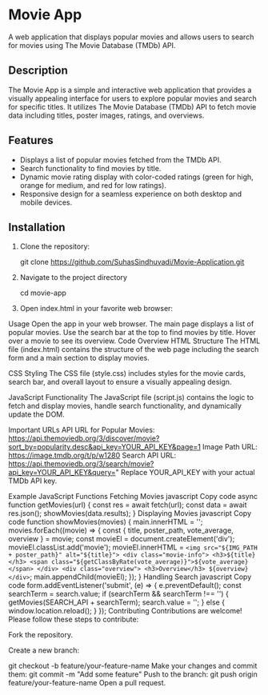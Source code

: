 # Movie App

A web application that displays popular movies and allows users to search for movies using The Movie Database (TMDb) API.

## Description

The Movie App is a simple and interactive web application that provides a visually appealing interface for users to explore popular movies and search for specific titles. It utilizes The Movie Database (TMDb) API to fetch movie data including titles, poster images, ratings, and overviews.

## Features

- Displays a list of popular movies fetched from the TMDb API.
- Search functionality to find movies by title.
- Dynamic movie rating display with color-coded ratings (green for high, orange for medium, and red for low ratings).
- Responsive design for a seamless experience on both desktop and mobile devices.

## Installation

1. Clone the repository:

   git clone https://github.com/SuhasSindhuvadi/Movie-Application.git
   
2. Navigate to the project directory
   
   cd movie-app
   
3. Open index.html in your favorite web browser:

    
Usage
Open the app in your web browser.
The main page displays a list of popular movies.
Use the search bar at the top to find movies by title.
Hover over a movie to see its overview.
Code Overview
HTML Structure
The HTML file (index.html) contains the structure of the web page including the search form and a main section to display movies.

CSS Styling
The CSS file (style.css) includes styles for the movie cards, search bar, and overall layout to ensure a visually appealing design.

JavaScript Functionality
The JavaScript file (script.js) contains the logic to fetch and display movies, handle search functionality, and dynamically update the DOM.

Important URLs
API URL for Popular Movies: https://api.themoviedb.org/3/discover/movie?sort_by=popularity.desc&api_key=YOUR_API_KEY&page=1
Image Path URL: https://image.tmdb.org/t/p/w1280
Search API URL: https://api.themoviedb.org/3/search/movie?api_key=YOUR_API_KEY&query="
Replace YOUR_API_KEY with your actual TMDb API key.

Example JavaScript Functions
Fetching Movies
javascript
Copy code
async function getMovies(url) {
    const res = await fetch(url);
    const data = await res.json();
    showMovies(data.results);
}
Displaying Movies
javascript
Copy code
function showMovies(movies) {
    main.innerHTML = '';
    movies.forEach((movie) => {
        const { title, poster_path, vote_average, overview } = movie;
        const movieEl = document.createElement('div');
        movieEl.classList.add('movie');
        movieEl.innerHTML = `
            <img src="${IMG_PATH + poster_path}" alt="${title}">
            <div class="movie-info">
                <h3>${title}</h3>
                <span class="${getClassByRate(vote_average)}">${vote_average}</span>
            </div>
            <div class="overview">
                <h3>Overview</h3>
                ${overview}
            </div>
        `;
        main.appendChild(movieEl);
    });
}
Handling Search
javascript
Copy code
form.addEventListener('submit', (e) => {
    e.preventDefault();
    const searchTerm = search.value;
    if (searchTerm && searchTerm !== '') {
        getMovies(SEARCH_API + searchTerm);
        search.value = '';
    } else {
        window.location.reload();
    }
});
Contributing
Contributions are welcome! Please follow these steps to contribute:

Fork the repository.

Create a new branch:

git checkout -b feature/your-feature-name
Make your changes and commit them:
git commit -m "Add some feature"
Push to the branch:
git push origin feature/your-feature-name
Open a pull request.
